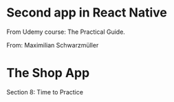 # Second app in React Native
From Udemy course: The Practical Guide.

From: Maximilian Schwarzmüller

# The Shop App
Section 8: Time to Practice
